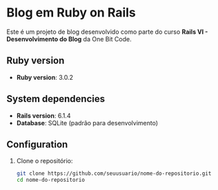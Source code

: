 # Blog em Ruby on Rails

Este é um projeto de blog desenvolvido como parte do curso **Rails VI - Desenvolvimento do Blog** da One Bit Code.

## Ruby version

- **Ruby version**: 3.0.2

## System dependencies

- **Rails version**: 6.1.4
- **Database**: SQLite (padrão para desenvolvimento)

## Configuration

1. Clone o repositório:
   ```bash
   git clone https://github.com/seuusuario/nome-do-repositorio.git
   cd nome-do-repositorio
